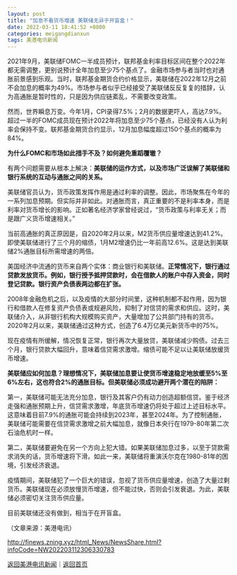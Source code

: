```yaml
---
layout: post
title: "加息不看货币增速 美联储无异于开盲盒！"
date: 2022-03-11 18:41:52 +0800
categories: meigangdianxun
tags: 美港电讯新闻
---
```

<p>2021年9月，美联储FOMC一半成员预计，联邦基金利率目标区间在整个2022年都无需调整，更别说预计全年加息至少75个基点了。金融市场参与者当时也对通胀前景感到乐观。当时，联邦基金期货合约价格显示，美联储在2022年12月之前不会加息的概率为49%。市场参与者似乎已经接受了美联储反反复复的措辞，认为高通胀是暂时性的，只是因为供应链紊乱，不需要改变政策。</p><p>然而，世界瞬息万变。今年1月，CPI录得7.5%；2月的数据更吓人，高达7.9%。超过一半的FOMC成员现在预计2022年将加息至少75个基点，已经没有人认为利率会保持不变。联邦基金期货合约显示，12月加息幅度超过150个基点的概率为84%。</p><p><strong>为什么FOMC和市场如此措手不及？如何避免重蹈覆辙？</strong></p><p>有两个问题需要从根本上解决：<strong>美联储的运作方式，以及市场广泛误解了美联储和银行系统的互动与通胀之间的关系。</strong></p><p>美联储官员认为，货币政策发挥作用是通过利率的调整。因此，市场聚焦在今年的一系列加息预期。但实际并非如此。对通胀而言，真正重要的不是利率本身，而是利率对货币增长的影响。正如著名经济学家曾经说过，“货币政策与利率无关；而是跟广义货币增速相关。”</p><p>当前高通胀的真正原因是，自2020年2月以来，M2货币供应量增速达到41.2%。即使美联储进行了三个月的缩债，1月M2增速仍比一年前高12.6%。这是达到美联储2%通胀目标所需增速的两倍。</p><p>美国经济中流通的货币来自两个实体：商业银行和美联储。<strong>正常情况下，银行通过贷款发放货币。例如，银行授予抵押贷款时，会在借款人的账户中存入资金，同时登记贷款。银行资产负债表两边都在扩张。</strong></p><p>2008年金融危机之后，以及疫情的大部分时间里，这种机制都不起作用，因为银行和借款人在修复资产负债表或规避风险，抑制了对信贷的需求和供应。这时，美联储介入，从非银行机构大规模购买资产，大量增加了公共部门持有的货币。2020年2月以来，美联储通过这种方式，创造了6.4万亿美元新货币中的75%。</p><p>现在疫情有所缓解，情况恢复正常，银行再次大量放贷，美联储减少购债。过去三个月，银行贷款大幅回升，意味着信贷需求激增。缩债可能不足以让美联储放缓货币增速。</p><p><strong>美联储应如何加息？理想情况下，美联储加息要让使货币增速稳定地放缓至5%至6%左右，这也符合2%的通胀目标。但美联储必须成功避开两个潜在的陷阱：</strong></p><p>第一，美联储可能无法充分加息，银行及其客户仍有动力创造超额信贷。鉴于经济走强和通胀预期上升，信贷需求激增，年底货币增速仍将处于超过上述目标水平。这意味着目前7.9%的通胀可能会持续到2023年，甚至2024年。为了控制通胀，美联储可能需要在信贷需求激增之前大幅加息，就像日本央行在1979-80年第二次石油危机时一样。</p><p>第二，美联储要避免在另一个方向上犯大错。如果美联储加息过多，以至于贷款需求消失的话，货币增速将下滑。如此一来，美联储将重演沃尔克在1980-81年的困境，引发经济衰退。</p><p>疫情期间，美联储犯了一个巨大的错误，忽视了货币供应量增速，创造了大量过剩货币。美联储现在必须放慢货币增速，但不能过快，否则会引发衰退。为此，美联储必须密切关注货币供应量。</p><p>目前美联储还没有做到，相当于在开盲盒。</p><p class="em_media">（文章来源：美港电讯）</p>

<http://finews.zning.xyz/html_News/NewsShare.html?infoCode=NW202203112306330783>

[返回美港电讯新闻](//finews.withounder.com/category/meigangdianxun.html)｜[返回首页](//finews.withounder.com/)